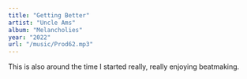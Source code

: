```yaml
---
title: "Getting Better"
artist: "Uncle Ams"
album: "Melancholies"
year: "2022"
url: "/music/Prod62.mp3"
---
```


This is also around the time I started really, really enjoying beatmaking.